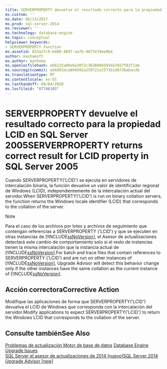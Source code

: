 ```yaml
---
title: SERVERPROPERTY devuelve el resultado correcto para la propiedad LCID en SQL Server 2005 | Microsoft Docs
ms.custom: ''
ms.date: 06/13/2017
ms.prod: sql-server-2014
ms.reviewer: ''
ms.technology: database-engine
ms.topic: conceptual
helpviewer_keywords:
- SERVERPROPERTY function
ms.assetid: 833a2fc9-b480-4697-aa7b-9677e78ee0b4
author: mashamsft
ms.author: mathoma
ms.openlocfilehash: ebb125a86e6e30f2c3638004593da7657f02f1a6
ms.sourcegitcommit: ad4d92dce894592a259721a1571b1d8736abacdb
ms.translationtype: MT
ms.contentlocale: es-ES
ms.lasthandoff: 08/04/2020
ms.locfileid: "87746103"
---
```

# <a name="serverproperty-returns-correct-result-for-lcid-property-in-sql-server-2005"></a><span data-ttu-id="c6c96-102">SERVERPROPERTY devuelve el resultado correcto para la propiedad LCID en SQL Server 2005</span><span class="sxs-lookup"><span data-stu-id="c6c96-102">SERVERPROPERTY returns correct result for LCID property in SQL Server 2005</span></span>
  <span data-ttu-id="c6c96-103">Cuando SERVERPROPERTY('LCID') se ejecuta en servidores de intercalación binaria, la función devuelve un valor de identificador regional de Windows (LCID), independientemente de la intercalación actual del servidor.</span><span class="sxs-lookup"><span data-stu-id="c6c96-103">When SERVERPROPERTY('LCID') is run on binary collation servers, the function returns the Windows locale identifier (LCID) that corresponds to the collation of the server.</span></span>  
  
> [!NOTE]  
>  <span data-ttu-id="c6c96-104">Para el caso de los archivos por lotes y archivos de seguimiento que contengan referencias a SERVERPROPERTY ('LCID') y que se ejecuten en otras instancias de [!INCLUDE[ssNoVersion](../../includes/ssnoversion-md.md)], el Asesor de actualizaciones detectará este cambio de comportamiento solo si el resto de instancias tienen la misma intercalación que la instancia actual de [!INCLUDE[ssNoVersion](../../includes/ssnoversion-md.md)].</span><span class="sxs-lookup"><span data-stu-id="c6c96-104">For batch and trace files that contain references to SERVERPROPERTY ('LCID') and are run on other instances of [!INCLUDE[ssNoVersion](../../includes/ssnoversion-md.md)], Upgrade Advisor will detect this behavior change only if the other instances have the same collation as the current instance of [!INCLUDE[ssNoVersion](../../includes/ssnoversion-md.md)].</span></span>  
  
## <a name="corrective-action"></a><span data-ttu-id="c6c96-105">Acción correctora</span><span class="sxs-lookup"><span data-stu-id="c6c96-105">Corrective Action</span></span>  
 <span data-ttu-id="c6c96-106">Modifique las aplicaciones de forma que SERVERPROPERTY('LCID') devuelva el LCID de Windows que corresponda con la intercalación del servidor.</span><span class="sxs-lookup"><span data-stu-id="c6c96-106">Modify applications to expect SERVERPROPERTY('LCID') to return the Windows LCID that corresponds to the collation of the server.</span></span>  
  
## <a name="see-also"></a><span data-ttu-id="c6c96-107">Consulte también</span><span class="sxs-lookup"><span data-stu-id="c6c96-107">See Also</span></span>  
 <span data-ttu-id="c6c96-108">[Problemas de actualización Motor de base de datos](../../../2014/sql-server/install/database-engine-upgrade-issues.md) </span><span class="sxs-lookup"><span data-stu-id="c6c96-108">[Database Engine Upgrade Issues](../../../2014/sql-server/install/database-engine-upgrade-issues.md) </span></span>  
 [<span data-ttu-id="c6c96-109">SQL Server el asesor de actualizaciones de 2014 &#91;nuevo&#93;</span><span class="sxs-lookup"><span data-stu-id="c6c96-109">SQL Server 2014 Upgrade Advisor &#91;new&#93;</span></span>](sql-server-2014-upgrade-advisor.md)  
  
  
